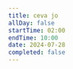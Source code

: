 ```yaml
---
title: ceva jo
allDay: false
startTime: 02:00
endTime: 10:00
date: 2024-07-28
completed: false
---
```

